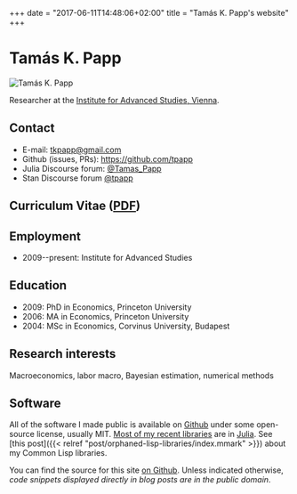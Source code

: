 +++
date = "2017-06-11T14:48:06+02:00"
title = "Tamás K. Papp's website"
+++

# Tamás K. Papp

<img id="tamaskpapp" src="./img/tamas_k_papp.jpg" alt="Tamás K. Papp">

Researcher at the [Institute for Advanced Studies,
Vienna](http://www.ihs.ac.at/research-groups/macroeconomics-and-public-finance/).

## Contact

* E-mail: <tkpapp@gmail.com>
* Github (issues, PRs): <https://github.com/tpapp>
* Julia Discourse forum: [@Tamas\_Papp](https://discourse.julialang.org/u/Tamas_Papp/)
* Stan Discourse forum [@tpapp](https://discourse.mc-stan.org/u/tpapp/)

## Curriculum Vitae ([PDF](/pdf/cv.pdf))

## Employment

* 2009--present: Institute for Advanced Studies

## Education

* 2009: PhD in Economics, Princeton University
* 2006: MA in Economics, Princeton University
* 2004: MSc in Economics, Corvinus University, Budapest

## Research interests

Macroeconomics, labor macro, Bayesian estimation, numerical methods

## Software

All of the software I made public is available on [Github](https://github.com/tpapp/) under some open-source license, usually MIT. [Most of my recent libraries](https://github.com/tpapp?utf8=%E2%9C%93&tab=repositories&q=&type=&language=julia) are in [Julia](https://julialang.org/). See [this post]({{< relref "post/orphaned-lisp-libraries/index.mmark" >}}) about my Common Lisp libraries.

You can find the source for this site [on Github](https://github.com/tpapp/tpapp.github.io-source). Unless indicated otherwise, *code snippets displayed directly in blog posts are in the public domain*.
